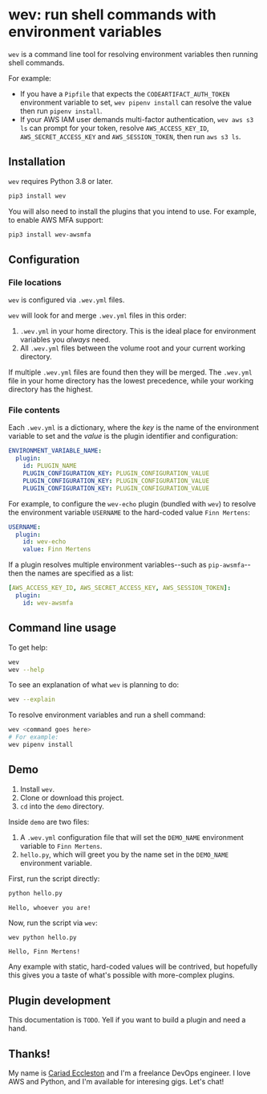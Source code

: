 # wev: run shell commands with environment variables

`wev` is a command line tool for resolving environment variables then running shell commands.

For example:

- If you have a `Pipfile` that expects the `CODEARTIFACT_AUTH_TOKEN` environment variable to set, `wev pipenv install` can resolve the value then run `pipenv install`.
- If your AWS IAM user demands multi-factor authentication, `wev aws s3 ls` can prompt for your token, resolve `AWS_ACCESS_KEY_ID`, `AWS_SECRET_ACCESS_KEY` and `AWS_SESSION_TOKEN`, then run `aws s3 ls`.

## Installation

`wev` requires Python 3.8 or later.

```bash
pip3 install wev
```

You will also need to install the plugins that you intend to use. For example, to enable AWS MFA support:

```bash
pip3 install wev-awsmfa
```

## Configuration

### File locations

`wev` is configured via `.wev.yml` files.

`wev` will look for and merge `.wev.yml` files in this order:

1. `.wev.yml` in your home directory. This is the ideal place for environment variables you _always_ need.
1. All `.wev.yml` files between the volume root and your current working directory.

If multiple `.wev.yml` files are found then they will be merged. The `.wev.yml` file in your home directory has the lowest precedence, while your working directory has the highest.

### File contents

Each `.wev.yml` is a dictionary, where the _key_ is the name of the environment variable to set and the _value_ is the plugin identifier and configuration:

```yaml
ENVIRONMENT_VARIABLE_NAME:
  plugin:
    id: PLUGIN_NAME
    PLUGIN_CONFIGURATION_KEY: PLUGIN_CONFIGURATION_VALUE
    PLUGIN_CONFIGURATION_KEY: PLUGIN_CONFIGURATION_VALUE
    PLUGIN_CONFIGURATION_KEY: PLUGIN_CONFIGURATION_VALUE
```

For example, to configure the `wev-echo` plugin (bundled with `wev`) to resolve the environment variable `USERNAME` to the hard-coded value `Finn Mertens`:

```yaml
USERNAME:
  plugin:
    id: wev-echo
    value: Finn Mertens
```

If a plugin resolves multiple environment variables--such as `pip-awsmfa`--then the names are specified as a list:

```yaml
[AWS_ACCESS_KEY_ID, AWS_SECRET_ACCESS_KEY, AWS_SESSION_TOKEN]:
  plugin:
    id: wev-awsmfa
```

## Command line usage

To get help:

```bash
wev
wev --help
```

To see an explanation of what `wev` is planning to do:

```bash
wev --explain
```

To resolve environment variables and run a shell command:

```bash
wev <command goes here>
# For example:
wev pipenv install
```

## Demo

1. Install `wev`.
1. Clone or download this project.
1. `cd` into the `demo` directory.

Inside `demo` are two files:

1. A `.wev.yml` configuration file that will set the `DEMO_NAME` environment variable to `Finn Mertens`.
1. `hello.py`, which will greet you by the name set in the `DEMO_NAME` environment variable.

First, run the script directly:

```bash
python hello.py
```

```text
Hello, whoever you are!
```

Now, run the script via `wev`:

```bash
wev python hello.py
```

```text
Hello, Finn Mertens!
```

Any example with static, hard-coded values will be contrived, but hopefully this gives you a taste of what's possible with more-complex plugins.

## Plugin development

This documentation is `TODO`. Yell if you want to build a plugin and need a hand.

## Thanks!

My name is [Cariad Eccleston](https://cariad.me) and I'm a freelance DevOps engineer. I love AWS and Python, and I'm available for interesing gigs. Let's chat!
